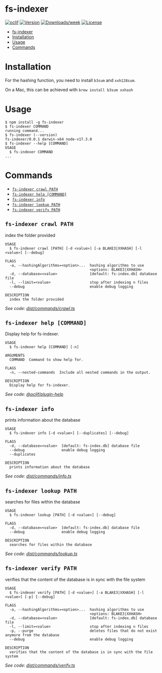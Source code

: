 # fs-indexer

[![oclif](https://img.shields.io/badge/cli-oclif-brightgreen.svg)](https://oclif.io)
[![Version](https://img.shields.io/npm/v/fs-indexer.svg)](https://npmjs.org/package/fs-indexer)
[![Downloads/week](https://img.shields.io/npm/dw/fs-indexer.svg)](https://npmjs.org/package/fs-indexer)
[![License](https://img.shields.io/npm/l/fs-indexer.svg)](https://github.com/hwaterke/fs-indexer/blob/master/package.json)

<!-- toc -->

- [fs-indexer](#fs-indexer)
- [Installation](#installation)
- [Usage](#usage)
- [Commands](#commands)
<!-- tocstop -->

# Installation

For the hashing function, you need to install `b3sum` and `xxh128sum`.

On a Mac, this can be achieved with `brew install b3sum xxhash`

# Usage

<!-- usage -->

```sh-session
$ npm install -g fs-indexer
$ fs-indexer COMMAND
running command...
$ fs-indexer (--version)
fs-indexer/0.0.1 darwin-x64 node-v17.3.0
$ fs-indexer --help [COMMAND]
USAGE
  $ fs-indexer COMMAND
...
```

<!-- usagestop -->

# Commands

<!-- commands -->

- [`fs-indexer crawl PATH`](#fs-indexer-crawl-path)
- [`fs-indexer help [COMMAND]`](#fs-indexer-help-command)
- [`fs-indexer info`](#fs-indexer-info)
- [`fs-indexer lookup PATH`](#fs-indexer-lookup-path)
- [`fs-indexer verify PATH`](#fs-indexer-verify-path)

## `fs-indexer crawl PATH`

index the folder provided

```
USAGE
  $ fs-indexer crawl [PATH] [-d <value>] [-a BLAKE3|XXHASH] [-l <value>] [--debug]

FLAGS
  -a, --hashingAlgorithms=<option>...  hashing algorithms to use
                                       <options: BLAKE3|XXHASH>
  -d, --database=<value>               [default: fs-index.db] database file
  -l, --limit=<value>                  stop after indexing n files
  --debug                              enable debug logging

DESCRIPTION
  index the folder provided
```

_See code:
[dist/commands/crawl.ts](https://github.com/hwaterke/fs-indexer/blob/v0.0.1/dist/commands/crawl.ts)_

## `fs-indexer help [COMMAND]`

Display help for fs-indexer.

```
USAGE
  $ fs-indexer help [COMMAND] [-n]

ARGUMENTS
  COMMAND  Command to show help for.

FLAGS
  -n, --nested-commands  Include all nested commands in the output.

DESCRIPTION
  Display help for fs-indexer.
```

_See code:
[@oclif/plugin-help](https://github.com/oclif/plugin-help/blob/v5.1.12/src/commands/help.ts)_

## `fs-indexer info`

prints information about the database

```
USAGE
  $ fs-indexer info [-d <value>] [--duplicates] [--debug]

FLAGS
  -d, --database=<value>  [default: fs-index.db] database file
  --debug                 enable debug logging
  --duplicates

DESCRIPTION
  prints information about the database
```

_See code:
[dist/commands/info.ts](https://github.com/hwaterke/fs-indexer/blob/v0.0.1/dist/commands/info.ts)_

## `fs-indexer lookup PATH`

searches for files within the database

```
USAGE
  $ fs-indexer lookup [PATH] [-d <value>] [--debug]

FLAGS
  -d, --database=<value>  [default: fs-index.db] database file
  --debug                 enable debug logging

DESCRIPTION
  searches for files within the database
```

_See code:
[dist/commands/lookup.ts](https://github.com/hwaterke/fs-indexer/blob/v0.0.1/dist/commands/lookup.ts)_

## `fs-indexer verify PATH`

verifies that the content of the database is in sync with the file system

```
USAGE
  $ fs-indexer verify [PATH] [-d <value>] [-a BLAKE3|XXHASH] [-l <value>] [-p] [--debug]

FLAGS
  -a, --hashingAlgorithms=<option>...  hashing algorithms to use
                                       <options: BLAKE3|XXHASH>
  -d, --database=<value>               [default: fs-index.db] database file
  -l, --limit=<value>                  stop after indexing n files
  -p, --purge                          deletes files that do not exist anymore from the database
  --debug                              enable debug logging

DESCRIPTION
  verifies that the content of the database is in sync with the file system
```

_See code:
[dist/commands/verify.ts](https://github.com/hwaterke/fs-indexer/blob/v0.0.1/dist/commands/verify.ts)_

<!-- commandsstop -->
